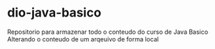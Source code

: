 # dio-java-basico
Repositorio para armazenar todo o conteudo do curso de Java Basico
Alterando o conteudo de um arqeuivo de forma local 
